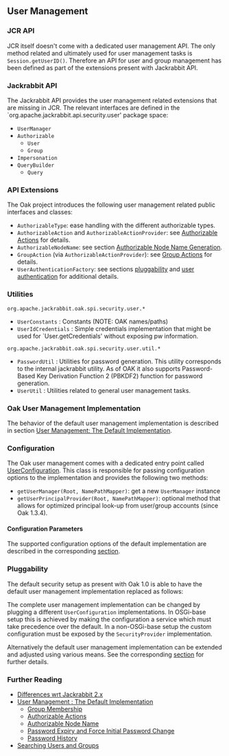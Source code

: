 <!--
   Licensed to the Apache Software Foundation (ASF) under one or more
   contributor license agreements.  See the NOTICE file distributed with
   this work for additional information regarding copyright ownership.
   The ASF licenses this file to You under the Apache License, Version 2.0
   (the "License"); you may not use this file except in compliance with
   the License.  You may obtain a copy of the License at

       http://www.apache.org/licenses/LICENSE-2.0

   Unless required by applicable law or agreed to in writing, software
   distributed under the License is distributed on an "AS IS" BASIS,
   WITHOUT WARRANTIES OR CONDITIONS OF ANY KIND, either express or implied.
   See the License for the specific language governing permissions and
   limitations under the License.
-->

User Management
--------------------------------------------------------------------------------

<a name="jcr_api"></a>
### JCR API

JCR itself doesn't come with a dedicated user management API. The only method
related and ultimately used for user management tasks is `Session.getUserID()`.
Therefore an API for user and group management has been defined as part of the
extensions present with Jackrabbit API.

<a name="jackrabbit_api"></a>
### Jackrabbit API

The Jackrabbit API provides the user management related extensions that are
missing in JCR. The relevant interfaces are defined in the
`org.apache.jackrabbit.api.security.user' package space:

- `UserManager`
- `Authorizable`
    - `User`
    - `Group`
- `Impersonation`
- `QueryBuilder`
    - `Query`

<a name="api_extensions"></a>
### API Extensions

The Oak project introduces the following user management related public
interfaces and classes:

- `AuthorizableType`: ease handling with the different authorizable types.
- `AuthorizableAction` and `AuthorizableActionProvider`: see [Authorizable Actions](user/authorizableaction.html) for details.
- `AuthorizableNodeName`: see section  [Authorizable Node Name Generation](user/authorizablenodename.html).
- `GroupAction` (via `AuthorizableActionProvider`): see [Group Actions](user/groupaction.html) for details.
- `UserAuthenticationFactory`: see sections [pluggability](user/default.html#pluggability) 
and [user authentication](authentication/default.html#user_authentication) for additional details.

<a name="utilities"></a>
### Utilities

`org.apache.jackrabbit.oak.spi.security.user.*`

- `UserConstants` : Constants (NOTE: OAK names/paths)
- `UserIdCredentials` : Simple credentials implementation that might be used for `User.getCredentials' without exposing pw information. 

`org.apache.jackrabbit.oak.spi.security.user.util.*`

- `PasswordUtil` : Utilities for password generation. This utility corresponds
  to the internal jackrabbit utility.
  As of OAK it also supports Password-Based Key Derivation Function 2 (PBKDF2)
  function for password generation.
- `UserUtil` : Utilities related to general user management tasks.

<a name="default_implementation"></a>
### Oak User Management Implementation

The behavior of the default user management implementation is described in section 
[User Management: The Default Implementation](user/default.html).

<a name="configuration"></a>
### Configuration

The Oak user management comes with a dedicated entry point called [UserConfiguration]. 
This class is responsible for passing configuration options to the implementation
and provides the following two methods:

- `getUserManager(Root, NamePathMapper)`: get a new `UserManager` instance
- `getUserPrincipalProvider(Root, NamePathMapper)`: optional method that allows for optimized principal look-up from user/group accounts (since Oak 1.3.4).

#### Configuration Parameters

The supported configuration options of the default implementation are described in the corresponding [section](user/default.html#configuration).

<a name="pluggability"></a>
### Pluggability

The default security setup as present with Oak 1.0 is able to have the default
user management implementation replaced as follows:

The complete user management implementation can be changed by plugging a different
`UserConfiguration` implementations. In OSGi-base setup this is achieved by making
the configuration a service which must take precedence over the default. 
In a non-OSGi-base setup the custom configuration must be exposed by the 
`SecurityProvider` implementation.

Alternatively the default user management implementation can be extended and
adjusted using various means. See the corresponding [section](user/default.html#pluggability)
for further details.

<a name="further_reading"></a>
### Further Reading

- [Differences wrt Jackrabbit 2.x](user/differences.html)
- [User Management : The Default Implementation](user/default.html)
    - [Group Membership](user/membership.html)
    - [Authorizable Actions](user/authorizableaction.html)
    - [Authorizable Node Name](user/authorizablenodename.html)
    - [Password Expiry and Force Initial Password Change](user/expiry.html)
    - [Password History](user/history.html)
- [Searching Users and Groups](user/query.html)

<!-- hidden references -->
[UserConfiguration]: /oak/docs/apidocs/org/apache/jackrabbit/oak/spi/security/user/UserConfiguration.html
